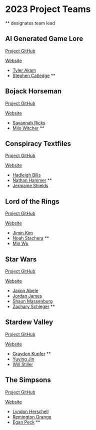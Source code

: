 # 2023 Project Teams
** designates team lead

## AI Generated Game Lore
[Project GitHub](https://github.com/LizardWizard01/Dark-Souls-Lore-ChatGPT)

[Website](https://lizardwizard01.github.io/Dark-Souls-Lore-ChatGPT/)
* [Tyler Akam](https://github.com/tylerakam)
* [Stephen Catledge](https://github.com/LizardWizard01) ** 

## Bojack Horseman
[Project GitHub](https://github.com/spookybeetle/bojack)

[Website](https://spookybeetle.github.io/bojack/)
* [Savannah Ricks](https://github.com/SavannahRicks)
* [Milo Witcher](https://github.com/spookybeetle) ** 


## Conspiracy Textfiles
[Project GitHub](https://github.com/nhammer514/textfiles-politics)

[Website](https://nhammer514.github.io/textfiles-politics/)
* [Hadleigh Bills](https://github.com/HadleighJae)
* [Nathan Hammer](https://github.com/nhammer514/) **
* [Jermaine Shields](https://github.com/jms9354)

## Lord of the Rings
[Project GitHub](https://github.com/Stach13/Lord-of-the-Rings)

[Website](https://stach13.github.io/Lord-of-the-Rings/)
* [Jimin Kim](https://github.com/JiminyKricket0323)
* [Noah Stachera](https://github.com/Stach13) **
* [Min Wu](https://github.com/MinWu859)

## Star Wars
[Project GitHub](https://github.com/ZSchleger/Star-Wars-Project)

[Website](https://zschleger.github.io/Star-Wars-Project/)
* [Jaxon Abele](https://github.com/JaxAbele/)
* [Jordan James](https://github.com/JordanJ7)
* [Shaun Massenburg](https://github.com/DivinexRoyalty)
* [Zachary Schleger](https://github.com/ZSchleger) **

## Stardew Valley
[Project GitHub](https://github.com/gak5275/StardewDIGIT210)

[Website](https://gak5275.github.io/StardewDIGIT210/)
* [Graydon Kupfer](https://github.com/gak5275) **
* [Yuying Jin](https://github.com/Yuying-Jin/)
* [Will Stiller](https://github.com/WillStill/)

## The Simpsons
[Project GitHub](https://github.com/epp5198/TheSimpProject)

[Website](https://epp5198.github.io/TheSimpProject/)
* [Lyndon Herschell](https://github.com/LPHerschell)
* [Remington Orange](https://github.com/Remdog712)
* [Egan Peck](https://github.com/epp5198/) **




